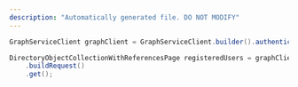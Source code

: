 ```yaml
---
description: "Automatically generated file. DO NOT MODIFY"
---
```

<!-- markdownlint-disable MD041 -->

```java
GraphServiceClient graphClient = GraphServiceClient.builder().authenticationProvider( authProvider ).buildClient();

DirectoryObjectCollectionWithReferencesPage registeredUsers = graphClient.devices("{id}").registeredUsers()
    .buildRequest()
    .get();
```
